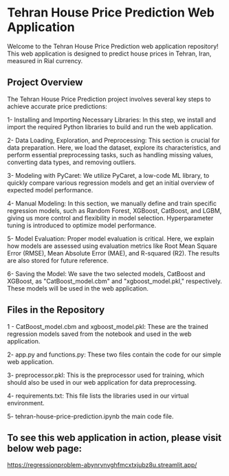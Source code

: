 # Tehran House Price Prediction Web Application

Welcome to the Tehran House Price Prediction web application repository! This web application is designed to predict house prices in Tehran, Iran, measured in Rial currency. 

## Project Overview
The Tehran House Price Prediction project involves several key steps to achieve accurate price predictions:

1- Installing and Importing Necessary Libraries: In this step, we install and import the required Python libraries to build and run the web application.

2- Data Loading, Exploration, and Preprocessing: This section is crucial for data preparation. Here, we load the dataset, explore its characteristics, and perform essential preprocessing tasks, such as handling missing values, converting data types, and removing outliers.

3- Modeling with PyCaret: We utilize PyCaret, a low-code ML library, to quickly compare various regression models and get an initial overview of expected model performance.

4- Manual Modeling: In this section, we manually define and train specific regression models, such as Random Forest, XGBoost, CatBoost, and LGBM, giving us more control and flexibility in model selection. Hyperparameter tuning is introduced to optimize model performance.

5- Model Evaluation: Proper model evaluation is critical. Here, we explain how models are assessed using evaluation metrics like Root Mean Square Error (RMSE), Mean Absolute Error (MAE), and R-squared (R2). The results are also stored for future reference.

6- Saving the Model: We save the two selected models, CatBoost and XGBoost, as "CatBoost_model.cbm" and "xgboost_model.pkl," respectively. These models will be used in the web application.

## Files in the Repository
1 - CatBoost_model.cbm and xgboost_model.pkl: These are the trained regression models saved from the notebook and used in the web application.

2- app.py and functions.py: These two files contain the code for our simple web application.

3- preprocessor.pkl: This is the preprocessor used for training, which should also be used in our web application for data preprocessing.

4- requirements.txt: This file lists the libraries used in our virtual environment.

5- tehran-house-price-prediction.ipynb the main code file.



## To see this web application in action, please visit below web page:
https://regressionproblem-abynrvnvghfmcxtxjubz8u.streamlit.app/

